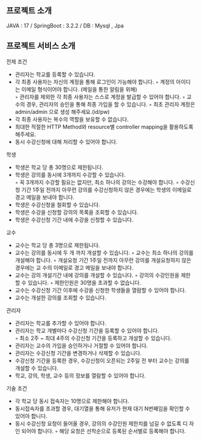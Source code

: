 ## 프로젝트 소개

JAVA : 17    / SpringBoot : 3.2.2  / DB :  Mysql , Jpa 

## 프로젝트 서비스 소개

전제 조건
* 관리자는 학교를 등록할 수 있습니다.   
* 각 최종 사용자는 자신의 계정을 통해 로그인이 가능해야 합니다. 
◦ 계정의 아이디는 이메일 형식이어야 합니다. (메일을 통한 알림을 위해)  
◦ 관리자를 제외한 각 최종 사용자는 스스로 계정을 발급할 수 있어야 합니다. 
◦ 교수의 경우, 관리자의 승인을 통해 최종 가입을 할 수 있습니다. 
◦ 최초 관리자 계정은 admin/admin 으로 생성 해주세요.(id/pw) 
* 각 최종 사용자는 복수의 역할을 보유할 수 없습니다. 
* 최대한 적절한 HTTP Method와 resource별 controller mapping을 활용하도록 해주세요.
* 동시 수강신청에 대해 처리할 수 있어야 합니다.

학생
* 학생은 학교 당 총 30명으로 제한됩니다. 
* 학생은 강의를 동시에 3개까지 수강할 수 있습니다.  
◦ 꼭 3개까지 수강할 필요는 없지만, 최소 하나의 강의는 수강해야 합니다.
◦ 수강신청 기간 1주일 전까지 아무런 강의를 수강신청하지 않은 경우에는 학생의 이메일로 경고 메일을 보내야 합니다.
* 학생은 수강신청을 철회할 수 있습니다. 
* 학생은 수강을 신청할 강의의 목록을 조회할 수 있습니다.
* 학생은 수강신청 기간 내에 수강을 신청할 수 있습니다.

교수
* 교수는 학교 당 총 3명으로 제한됩니다. 
* 교수는 강의를 동시에 두 개 까지 개설할 수 있습니다. 
◦ 교수는 최소 하나의 강의를 개설해야 합니다.
◦ 개설요청 기간 1주일 전까지 아무런 강의를 개설요청하지 않은 경우에는 교
수의 이메일로 경고 메일을 보내야 합니다.
* 교수는 강의 개설기간 내에 강의를 개설할 수 있습니다. 
◦ 강의의 수강인원을 제한할 수 있습니다. 
◦ 제한인원은 30명을 초과할 수 없습니다. 
* 교수는 수강신청 기간 이후에 수강을 신청한 학생들을 열람할 수 있어야 합니다. 
* 교수는 개설한 강의를 조회할 수 있습니다. 

관리자
* 관리자는 학교를 추가할 수 있어야 합니다. 
* 관리자는 학교 개별마다 수강신청 기간을 등록할 수 있어야 합니다.  
◦ 최소 2주 ~ 최대 4주의 수강신청 기간을 등록하고 개설할 수 있습니다.  
* 관리자는 교수의 가입을 승인하거나 거절할 수 있어야 합니다. 
* 관리자는 수강신청 기간을 변경하거나 삭제할 수 있습니다. 
* 수강신청 기간을 등록한 경우, 수강신청이 오픈되는 2주일 전 부터 교수는 강의를
개설할 수 있습니다. 
* 학교, 강의, 학생, 교수 등의 정보를 열람할 수 있어야 합니다. 

기술 조건
* 각 학교 당 동시 접속자는 10명으로 제한해야 합니다.
* 동시접속자를 초과할 경우, 대기열을 통해 유저가 현재 대기 N번째임을 확인할
수 있어야 합니다.
* 동시 수강신청 요청이 들어올 경우, 강의의 수강인원 제한치를 넘길 수 없도록 디
자인 되어야 합니다.
◦ 해당 요청은 선착순으로 등록된 순서별로 등록해야 합니다. 
